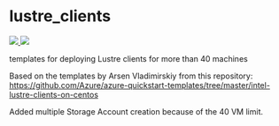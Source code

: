 # lustre_clients

<a href="https://portal.azure.com/#create/Microsoft.Template/uri/https%3A%2F%2Fraw.githubusercontent.com%2Fgrandparoach%2Flustre_clients%2Fmaster%2Fazuredeploy.json" target="_blank">
    <img src="http://azuredeploy.net/deploybutton.png"/>
</a>
<a href="http://armviz.io/#/?load=https%3A%2F%2Fraw.githubusercontent.com%2Fgrandparoach%2Fmaster%2Flustre_clients%2Fazuredeploy.json" target="_blank">
    <img src="http://armviz.io/visualizebutton.png"/>
</a>


templates for deploying Lustre clients for more than 40 machines

Based on the templates by Arsen Vladimirskiy from this repository:
https://github.com/Azure/azure-quickstart-templates/tree/master/intel-lustre-clients-on-centos 

Added multiple Storage Account creation because of the 40 VM limit.
